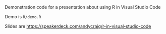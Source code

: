 Demonstration code for a presentation about using R in Visual Studio Code

Demo is `R/demo.R`

Slides are https://speakerdeck.com/andycraig/r-in-visual-studio-code

